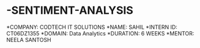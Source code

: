# -SENTIMENT-ANALYSIS
*COMPANY: CODTECH IT SOLUTIONS
*NAME: SAHIL
*INTERN ID: CT06DZ1355
*DOMAIN:  Data Analytics
*DURATION:  6 WEEKS
*MENTOR: NEELA SANTOSH

